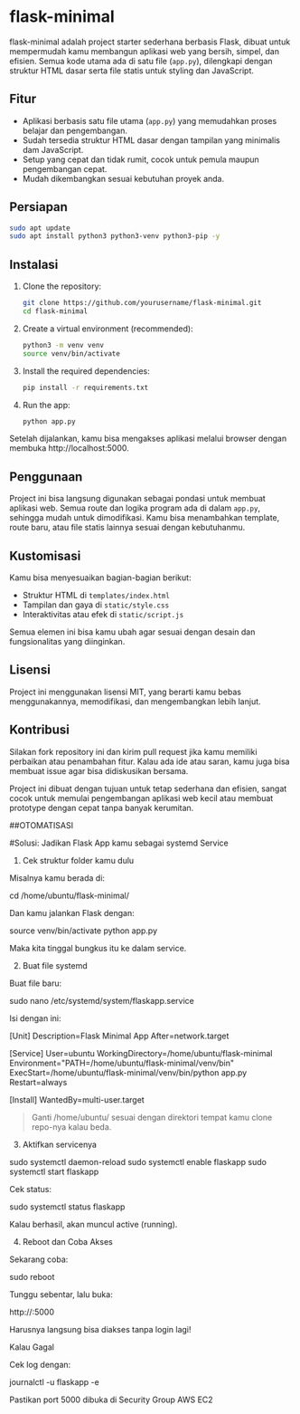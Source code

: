 # flask-minimal

flask-minimal adalah project starter sederhana berbasis Flask, dibuat untuk mempermudah kamu membangun aplikasi web yang bersih, simpel, dan efisien. Semua kode utama ada di satu file (`app.py`), dilengkapi dengan struktur HTML dasar serta file statis untuk styling dan JavaScript.


## Fitur
- Aplikasi berbasis satu file utama (`app.py`) yang memudahkan proses belajar dan pengembangan.
- Sudah tersedia struktur HTML dasar dengan tampilan yang minimalis dam JavaScript.
- Setup yang cepat dan tidak rumit, cocok untuk pemula maupun pengembangan cepat.
- Mudah dikembangkan sesuai kebutuhan proyek anda.

## Persiapan
```bash
sudo apt update
sudo apt install python3 python3-venv python3-pip -y
```

## Instalasi

1. Clone the repository:
   ```bash
   git clone https://github.com/yourusername/flask-minimal.git
   cd flask-minimal
   ```

2. Create a virtual environment (recommended):
   ```bash
   python3 -m venv venv
   source venv/bin/activate
   ```

3. Install the required dependencies:
   ```bash
   pip install -r requirements.txt
   ```

4. Run the app:
   ```bash
   python app.py
   ```

Setelah dijalankan, kamu bisa mengakses aplikasi melalui browser dengan membuka http://localhost:5000.

## Penggunaan

Project ini bisa langsung digunakan sebagai pondasi untuk membuat aplikasi web. Semua route dan logika program ada di dalam `app.py`, sehingga mudah untuk dimodifikasi. Kamu bisa menambahkan template, route baru, atau file statis lainnya sesuai dengan kebutuhanmu.

## Kustomisasi
Kamu bisa menyesuaikan bagian-bagian berikut:

 - Struktur HTML di `templates/index.html`
 - Tampilan dan gaya di `static/style.css`
 - Interaktivitas atau efek di `static/script.js`

Semua elemen ini bisa kamu ubah agar sesuai dengan desain dan fungsionalitas yang diinginkan.

## Lisensi
Project ini menggunakan lisensi MIT, yang berarti kamu bebas menggunakannya, memodifikasi, dan mengembangkan lebih lanjut.

## Kontribusi
Silakan fork repository ini dan kirim pull request jika kamu memiliki perbaikan atau penambahan fitur. Kalau ada ide atau saran, kamu juga bisa membuat issue agar bisa didiskusikan bersama.

Project ini dibuat dengan tujuan untuk tetap sederhana dan efisien, sangat cocok untuk memulai pengembangan aplikasi web kecil atau membuat prototype dengan cepat tanpa banyak kerumitan.


##OTOMATISASI

#Solusi: Jadikan Flask App kamu sebagai systemd Service

1. Cek struktur folder kamu dulu

Misalnya kamu berada di:

cd /home/ubuntu/flask-minimal/

Dan kamu jalankan Flask dengan:

source venv/bin/activate
python app.py

Maka kita tinggal bungkus itu ke dalam service.

2. Buat file systemd

Buat file baru:

sudo nano /etc/systemd/system/flaskapp.service

Isi dengan ini:

[Unit]
Description=Flask Minimal App
After=network.target

[Service]
User=ubuntu
WorkingDirectory=/home/ubuntu/flask-minimal
Environment="PATH=/home/ubuntu/flask-minimal/venv/bin"
ExecStart=/home/ubuntu/flask-minimal/venv/bin/python app.py
Restart=always

[Install]
WantedBy=multi-user.target

>  Ganti /home/ubuntu/ sesuai dengan direktori tempat kamu clone repo-nya kalau beda.

3. Aktifkan servicenya

sudo systemctl daemon-reload
sudo systemctl enable flaskapp
sudo systemctl start flaskapp

Cek status:

sudo systemctl status flaskapp

Kalau berhasil, akan muncul active (running).

4. Reboot dan Coba Akses

Sekarang coba:

sudo reboot

Tunggu sebentar, lalu buka:

http://<public-ip-ec2>:5000

Harusnya langsung bisa diakses tanpa login lagi!


Kalau Gagal

Cek log dengan:

journalctl -u flaskapp -e

Pastikan port 5000 dibuka di Security Group AWS EC2
